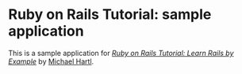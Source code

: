# Ruby on Rails Tutorial: sample application

This is a sample application for
[*Ruby on Rails Tutorial: Learn Rails by Example*](http://railstutorial.org/) 
by [Michael Hartl](http://michaelhartl.com/).